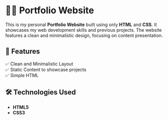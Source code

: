 # 👨‍💻 Portfolio Website

This is my personal **Portfolio Website** built using only **HTML** and **CSS**. It showcases my web development skills and previous projects. The website features a clean and minimalistic design, focusing on content presentation.

## 🚀 Features  
✅ Clean and Minimalistic Layout  
✅ Static Content to showcase projects  
✅ Simple HTML 

## 🛠️ Technologies Used  
- **HTML5**  
- **CSS3**  


